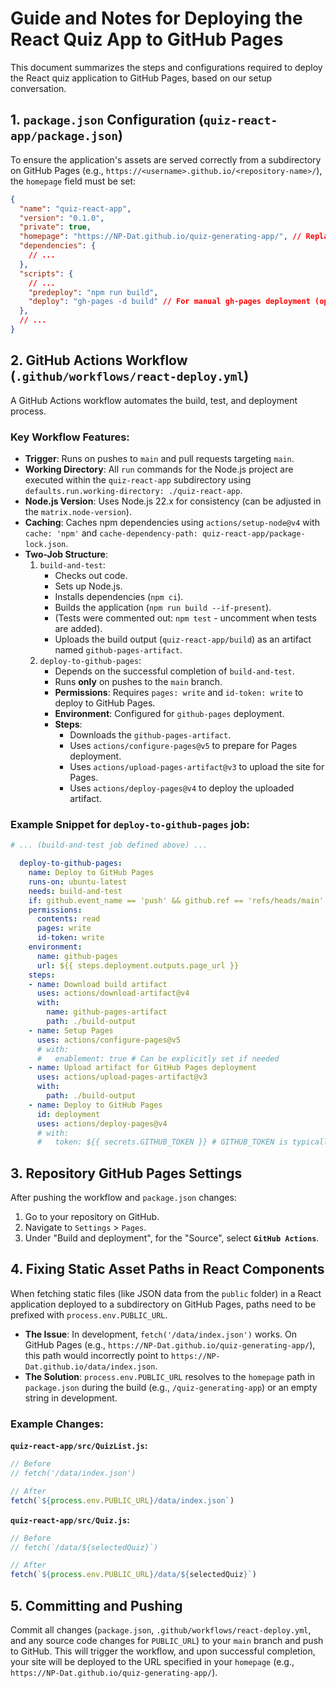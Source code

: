 # Guide and Notes for Deploying the React Quiz App to GitHub Pages

This document summarizes the steps and configurations required to deploy the React quiz application to GitHub Pages, based on our setup conversation.

## 1. `package.json` Configuration (`quiz-react-app/package.json`)

To ensure the application's assets are served correctly from a subdirectory on GitHub Pages (e.g., `https://<username>.github.io/<repository-name>/`), the `homepage` field must be set:

```json
{
  "name": "quiz-react-app",
  "version": "0.1.0",
  "private": true,
  "homepage": "https://NP-Dat.github.io/quiz-generating-app/", // Replace NP-Dat and quiz-generating-app if necessary
  "dependencies": {
    // ...
  },
  "scripts": {
    // ...
    "predeploy": "npm run build",
    "deploy": "gh-pages -d build" // For manual gh-pages deployment (optional if using Actions)
  },
  // ...
}
```

## 2. GitHub Actions Workflow (`.github/workflows/react-deploy.yml`)

A GitHub Actions workflow automates the build, test, and deployment process.

### Key Workflow Features:

*   **Trigger**: Runs on pushes to `main` and pull requests targeting `main`.
*   **Working Directory**: All `run` commands for the Node.js project are executed within the `quiz-react-app` subdirectory using `defaults.run.working-directory: ./quiz-react-app`.
*   **Node.js Version**: Uses Node.js 22.x for consistency (can be adjusted in the `matrix.node-version`).
*   **Caching**: Caches npm dependencies using `actions/setup-node@v4` with `cache: 'npm'` and `cache-dependency-path: quiz-react-app/package-lock.json`.
*   **Two-Job Structure**:
    1.  `build-and-test`:
        *   Checks out code.
        *   Sets up Node.js.
        *   Installs dependencies (`npm ci`).
        *   Builds the application (`npm run build --if-present`).
        *   (Tests were commented out: `npm test` - uncomment when tests are added).
        *   Uploads the build output (`quiz-react-app/build`) as an artifact named `github-pages-artifact`.
    2.  `deploy-to-github-pages`:
        *   Depends on the successful completion of `build-and-test`.
        *   Runs **only** on pushes to the `main` branch.
        *   **Permissions**: Requires `pages: write` and `id-token: write` to deploy to GitHub Pages.
        *   **Environment**: Configured for `github-pages` deployment.
        *   **Steps**:
            *   Downloads the `github-pages-artifact`.
            *   Uses `actions/configure-pages@v5` to prepare for Pages deployment.
            *   Uses `actions/upload-pages-artifact@v3` to upload the site for Pages.
            *   Uses `actions/deploy-pages@v4` to deploy the uploaded artifact.

### Example Snippet for `deploy-to-github-pages` job:

```yaml
# ... (build-and-test job defined above) ...

  deploy-to-github-pages:
    name: Deploy to GitHub Pages
    runs-on: ubuntu-latest
    needs: build-and-test
    if: github.event_name == 'push' && github.ref == 'refs/heads/main'
    permissions:
      contents: read
      pages: write
      id-token: write
    environment:
      name: github-pages
      url: ${{ steps.deployment.outputs.page_url }}
    steps:
    - name: Download build artifact
      uses: actions/download-artifact@v4
      with:
        name: github-pages-artifact
        path: ./build-output
    - name: Setup Pages
      uses: actions/configure-pages@v5
      # with:
      #   enablement: true # Can be explicitly set if needed
    - name: Upload artifact for GitHub Pages deployment
      uses: actions/upload-pages-artifact@v3
      with:
        path: ./build-output
    - name: Deploy to GitHub Pages
      id: deployment
      uses: actions/deploy-pages@v4
      # with:
      #   token: ${{ secrets.GITHUB_TOKEN }} # GITHUB_TOKEN is typically available by default
```

## 3. Repository GitHub Pages Settings

After pushing the workflow and `package.json` changes:

1.  Go to your repository on GitHub.
2.  Navigate to `Settings` > `Pages`.
3.  Under "Build and deployment", for the "Source", select **`GitHub Actions`**.

## 4. Fixing Static Asset Paths in React Components

When fetching static files (like JSON data from the `public` folder) in a React application deployed to a subdirectory on GitHub Pages, paths need to be prefixed with `process.env.PUBLIC_URL`.

*   **The Issue**: In development, `fetch('/data/index.json')` works. On GitHub Pages (e.g., `https://NP-Dat.github.io/quiz-generating-app/`), this path would incorrectly point to `https://NP-Dat.github.io/data/index.json`.
*   **The Solution**: `process.env.PUBLIC_URL` resolves to the `homepage` path in `package.json` during the build (e.g., `/quiz-generating-app`) or an empty string in development.

### Example Changes:

**`quiz-react-app/src/QuizList.js`:**
```javascript
// Before
// fetch('/data/index.json')

// After
fetch(`${process.env.PUBLIC_URL}/data/index.json`)
```

**`quiz-react-app/src/Quiz.js`:**
```javascript
// Before
// fetch(`/data/${selectedQuiz}`)

// After
fetch(`${process.env.PUBLIC_URL}/data/${selectedQuiz}`)
```

## 5. Committing and Pushing

Commit all changes (`package.json`, `.github/workflows/react-deploy.yml`, and any source code changes for `PUBLIC_URL`) to your `main` branch and push to GitHub. This will trigger the workflow, and upon successful completion, your site will be deployed to the URL specified in your `homepage` (e.g., `https://NP-Dat.github.io/quiz-generating-app/`).
